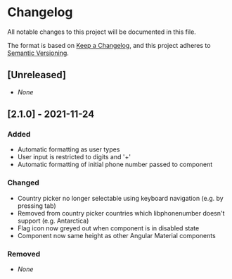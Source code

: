 # Changelog
All notable changes to this project will be documented in this file.

The format is based on [Keep a Changelog](https://keepachangelog.com/en/1.0.0/),
and this project adheres to [Semantic Versioning](https://semver.org/spec/v2.0.0.html).

## [Unreleased]
- *None*

## [2.1.0] - 2021-11-24
### Added
- Automatic formatting as user types
- User input is restricted to digits and '+'
- Automatic formatting of initial phone number passed to component

### Changed
- Country picker no longer selectable using keyboard navigation (e.g. by pressing tab)
- Removed from country picker countries which libphonenumber doesn't support (e.g. Antarctica)
- Flag icon now greyed out when component is in disabled state
- Component now same height as other Angular Material components

### Removed
- *None*
